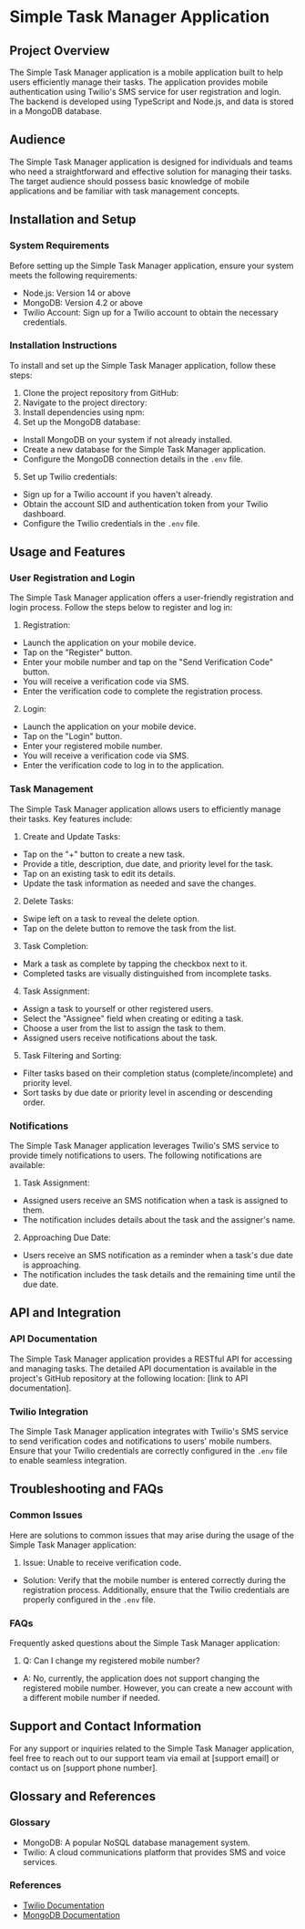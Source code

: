 # Simple Task Manager Application

## Project Overview
The Simple Task Manager application is a mobile application built to help users efficiently manage their tasks. The application provides mobile authentication using Twilio's SMS service for user registration and login. The backend is developed using TypeScript and Node.js, and data is stored in a MongoDB database.

## Audience
The Simple Task Manager application is designed for individuals and teams who need a straightforward and effective solution for managing their tasks. The target audience should possess basic knowledge of mobile applications and be familiar with task management concepts.

## Installation and Setup

### System Requirements
Before setting up the Simple Task Manager application, ensure your system meets the following requirements:
- Node.js: Version 14 or above
- MongoDB: Version 4.2 or above
- Twilio Account: Sign up for a Twilio account to obtain the necessary credentials.

### Installation Instructions
To install and set up the Simple Task Manager application, follow these steps:

1. Clone the project repository from GitHub:
2. Navigate to the project directory:
3. Install dependencies using npm:
4. Set up the MongoDB database:
- Install MongoDB on your system if not already installed.
- Create a new database for the Simple Task Manager application.
- Configure the MongoDB connection details in the `.env` file.

5. Set up Twilio credentials:
- Sign up for a Twilio account if you haven't already.
- Obtain the account SID and authentication token from your Twilio dashboard.
- Configure the Twilio credentials in the `.env` file.

## Usage and Features

### User Registration and Login
The Simple Task Manager application offers a user-friendly registration and login process. Follow the steps below to register and log in:

1. Registration:
- Launch the application on your mobile device.
- Tap on the "Register" button.
- Enter your mobile number and tap on the "Send Verification Code" button.
- You will receive a verification code via SMS.
- Enter the verification code to complete the registration process.

2. Login:
- Launch the application on your mobile device.
- Tap on the "Login" button.
- Enter your registered mobile number.
- You will receive a verification code via SMS.
- Enter the verification code to log in to the application.

### Task Management
The Simple Task Manager application allows users to efficiently manage their tasks. Key features include:

1. Create and Update Tasks:
- Tap on the "+" button to create a new task.
- Provide a title, description, due date, and priority level for the task.
- Tap on an existing task to edit its details.
- Update the task information as needed and save the changes.

2. Delete Tasks:
- Swipe left on a task to reveal the delete option.
- Tap on the delete button to remove the task from the list.

3. Task Completion:
- Mark a task as complete by tapping the checkbox next to it.
- Completed tasks are visually distinguished from incomplete tasks.

4. Task Assignment:
- Assign a task to yourself or other registered users.
- Select the "Assignee" field when creating or editing a task.
- Choose a user from the list to assign the task to them.
- Assigned users receive notifications about the task.

5. Task Filtering and Sorting:
- Filter tasks based on their completion status (complete/incomplete) and priority level.
- Sort tasks by due date or priority level in ascending or descending order.

### Notifications

The Simple Task Manager application leverages Twilio's SMS service to provide timely notifications to users. The following notifications are available:

1. Task Assignment:
- Assigned users receive an SMS notification when a task is assigned to them.
- The notification includes details about the task and the assigner's name.

2. Approaching Due Date:
- Users receive an SMS notification as a reminder when a task's due date is approaching.
- The notification includes the task details and the remaining time until the due date.

## API and Integration

### API Documentation
The Simple Task Manager application provides a RESTful API for accessing and managing tasks. The detailed API documentation is available in the project's GitHub repository at the following location: [link to API documentation].

### Twilio Integration
The Simple Task Manager application integrates with Twilio's SMS service to send verification codes and notifications to users' mobile numbers. Ensure that your Twilio credentials are correctly configured in the `.env` file to enable seamless integration.

## Troubleshooting and FAQs

### Common Issues
Here are solutions to common issues that may arise during the usage of the Simple Task Manager application:

1. Issue: Unable to receive verification code.
- Solution: Verify that the mobile number is entered correctly during the registration process. Additionally, ensure that the Twilio credentials are properly configured in the `.env` file.

### FAQs
Frequently asked questions about the Simple Task Manager application:

1. Q: Can I change my registered mobile number?
- A: No, currently, the application does not support changing the registered mobile number. However, you can create a new account with a different mobile number if needed.

## Support and Contact Information
For any support or inquiries related to the Simple Task Manager application, feel free to reach out to our support team via email at [support email] or contact us on [support phone number].

## Glossary and References

### Glossary
- MongoDB: A popular NoSQL database management system.
- Twilio: A cloud communications platform that provides SMS and voice services.

### References
- [Twilio Documentation](https://www.twilio.com/docs)
- [MongoDB Documentation](https://docs.mongodb.com)
